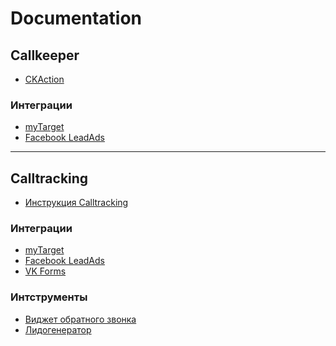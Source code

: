 # Documentation

## Callkeeper
* [CKAction](documentation/ckaction)
### Интеграции
* [myTarget](/documentation/integrations/mytarget/mytarget.md)
* [Facebook LeadAds](documentation/integrations/facebook/facebook_ru.md)
________
## Calltracking
* [Инструкция Calltracking](/documentation/calltracking/calltracking_instruction.md)
### Интеграции
* [myTarget](/documentation/integrations/mytarget/mytarget_ckct.md)
* [Facebook LeadAds](documentation/integrations/facebook/facebook_ckct_ru.md)
* [VK Forms]()

### Интструменты
* [Виджет обратного звонка](/documentation/apps/widget/widget_ru.md)
* [Лидогенератор]()
